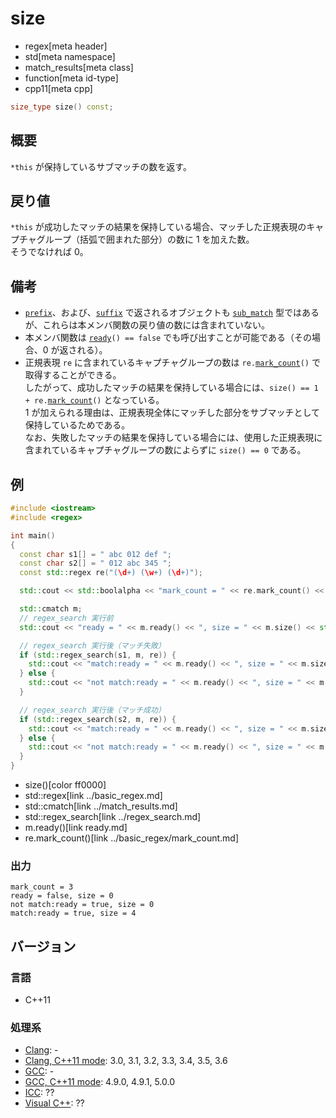 # size
* regex[meta header]
* std[meta namespace]
* match_results[meta class]
* function[meta id-type]
* cpp11[meta cpp]

```cpp
size_type size() const;
```

## 概要
`*this` が保持しているサブマッチの数を返す。


## 戻り値
`*this` が成功したマッチの結果を保持している場合、マッチした正規表現のキャプチャグループ（括弧で囲まれた部分）の数に 1 を加えた数。  
そうでなければ 0。


## 備考
- [`prefix`](prefix.md)、および、[`suffix`](suffix.md) で返されるオブジェクトも [`sub_match`](../sub_match.md) 型ではあるが、これらは本メンバ関数の戻り値の数には含まれていない。
- 本メンバ関数は [`ready`](ready.md)`() == false` でも呼び出すことが可能である（その場合、0 が返される）。
- 正規表現 `re` に含まれているキャプチャグループの数は `re.`[`mark_count`](../basic_regex/mark_count.md)`()` で取得することができる。  
    したがって、成功したマッチの結果を保持している場合には、`size() == 1 + re.`[`mark_count`](../basic_regex/mark_count.md)`()` となっている。  
    1 が加えられる理由は、正規表現全体にマッチした部分をサブマッチとして保持しているためである。  
    なお、失敗したマッチの結果を保持している場合には、使用した正規表現に含まれているキャプチャグループの数によらずに `size() == 0` である。


## 例
```cpp example
#include <iostream>
#include <regex>

int main()
{
  const char s1[] = " abc 012 def ";
  const char s2[] = " 012 abc 345 ";
  const std::regex re("(\d+) (\w+) (\d+)");

  std::cout << std::boolalpha << "mark_count = " << re.mark_count() << std::endl;

  std::cmatch m;
  // regex_search 実行前
  std::cout << "ready = " << m.ready() << ", size = " << m.size() << std::endl;

  // regex_search 実行後（マッチ失敗）
  if (std::regex_search(s1, m, re)) {
    std::cout << "match:ready = " << m.ready() << ", size = " << m.size() << std::endl;
  } else {
    std::cout << "not match:ready = " << m.ready() << ", size = " << m.size() << std::endl;
  }

  // regex_search 実行後（マッチ成功）
  if (std::regex_search(s2, m, re)) {
    std::cout << "match:ready = " << m.ready() << ", size = " << m.size() << std::endl;
  } else {
    std::cout << "not match:ready = " << m.ready() << ", size = " << m.size() << std::endl;
  }
}
```
* size()[color ff0000]
* std::regex[link ../basic_regex.md]
* std::cmatch[link ../match_results.md]
* std::regex_search[link ../regex_search.md]
* m.ready()[link ready.md]
* re.mark_count()[link ../basic_regex/mark_count.md]

### 出力
```
mark_count = 3
ready = false, size = 0
not match:ready = true, size = 0
match:ready = true, size = 4
```


## バージョン
### 言語
- C++11

### 処理系
- [Clang](/implementation.md#clang): -
- [Clang, C++11 mode](/implementation.md#clang): 3.0, 3.1, 3.2, 3.3, 3.4, 3.5, 3.6
- [GCC](/implementation.md#gcc): -
- [GCC, C++11 mode](/implementation.md#gcc): 4.9.0, 4.9.1, 5.0.0
- [ICC](/implementation.md#icc): ??
- [Visual C++](/implementation.md#visual_cpp): ??
